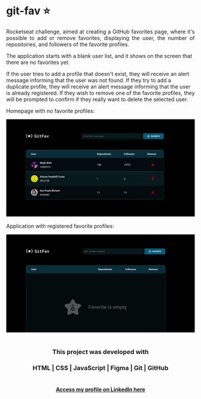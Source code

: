 # git-fav ⭐️
  
<p align="justify"> Rocketseat challenge, aimed at creating a GitHub favorites page, where it's possible to add or remove favorites, displaying the user, the number of repositories, and followers of the favorite profiles.

The application starts with a blank user list, and it shows on the screen that there are no favorites yet.

If the user tries to add a profile that doesn't exist, they will receive an alert message informing that the user was not found. If they try to add a duplicate profile, they will receive an alert message informing that the user is already registered. If they wish to remove one of the favorite profiles, they will be prompted to confirm if they really want to delete the selected user.

Homepage with no favorite profiles: </p>

![preview](assets/git-fav.png)

Application with registered favorite profiles:

![preview](assets/no-favs.png)

#

#### <h3 align="center">**This project was developed with** </strong></h3>

#### <h3 align="center">HTML | CSS | JavaScript | Figma | Git | GitHub </h3>

#

#### <p align="center">[Access my profile on LinkedIn here](https://www.linkedin.com/in/ana-paula-bertuol/) <p>